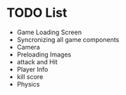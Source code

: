 # TODO List

- Game Loading Screen
- Syncronizing all game components
- Camera
- Preloading Images
- attack and Hit
- Player Info
- kill score
- Physics
